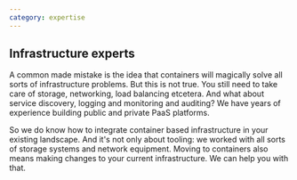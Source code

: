 ```yaml
---
category: expertise
---
```

## Infrastructure experts

A common made mistake is the idea that containers will magically solve all sorts of infrastructure problems. But this is not true. You still need to take care of storage, networking, load balancing etcetera. And what about service discovery, logging and monitoring and auditing? We have years of experience building public and private PaaS platforms. 

So we do know how to integrate container based infrastructure in your existing landscape. And it's not only about tooling: we worked with all sorts of storage systems and network equipment. Moving to containers also means making changes to your current infrastructure. We can help you with that.
